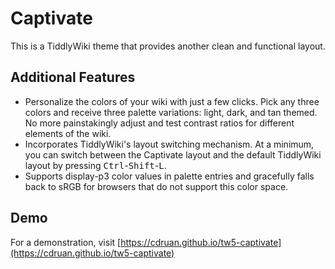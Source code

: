 # Captivate

This is a TiddlyWiki theme that provides another clean and functional layout.

## Additional Features

* Personalize the colors of your wiki with just a few clicks. Pick any three colors and receive three palette variations: light, dark, and tan themed. No more painstakingly adjust and test contrast ratios for different elements of the wiki.
* Incorporates TiddlyWiki's layout switching mechanism. At a minimum, you can switch between the Captivate layout and the default TiddlyWiki layout by pressing <kbd>Ctrl</kbd>-<kbd>Shift</kbd>-<kbd>L</kbd>.
* Supports display-p3 color values in palette entries and gracefully falls back to sRGB for browsers that do not support this color space.

## Demo

For a demonstration, visit [https://cdruan.github.io/tw5-captivate](https://cdruan.github.io/tw5-captivate)
